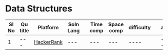 # Data Structures

| Sl No | Qu title | Platform                            | Soln Lang |   | Time comp | Space comp | difficulty |    | approach |
| --     | ---     |   ------                            | ---       |-- | ---       | ---        | ----       | -- | ---------|
| 1    | ---       | [HackerRank](../hackerrankQuestions.md) | ---       |   | ---       | ---        | ----       |    | ---------|
